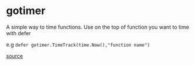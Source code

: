 # gotimer

A simple way to time functions. Use on the top of function you want to time with defer

e.g `defer gotimer.TimeTrack(time.Now(),"function name")`

[source](https://blog.stathat.com/2012/10/10/time_any_function_in_go.html)
